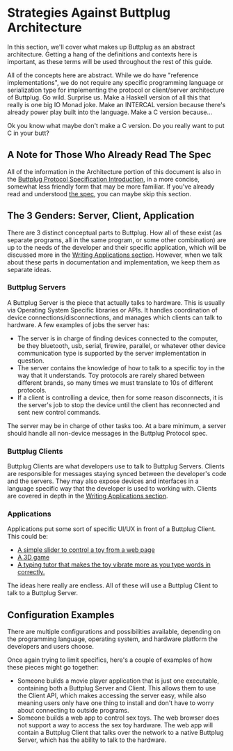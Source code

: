 # Strategies Against Buttplug Architecture

In this section, we'll cover what makes up Buttplug as an abstract architecture. Getting a hang of the definitions and contexts here is important, as these terms will be used throughout the rest of this guide.

All of the concepts here are abstract. While we do have "reference implementations", we do not require any specific programming language or serialization type for implementing the protocol or client/server architecture of Buttplug. Go wild. Surprise us. Make a Haskell version of all this that really is one big IO Monad joke. Make an INTERCAL version because there's already power play built into the language. Make a C version because&#x2026;

Ok you know what maybe don't make a C version. Do you really want to put C in your butt?

## A Note for Those Who Already Read The Spec

All of the information in the Architecture portion of this document is also in the [Buttplug Protocol Specification Introduction](https://buttplug-spec.docs.buttplug.io), in a more concise, somewhat less friendly form that may be more familiar. If you've already read and understood [the spec](https://buttplug-spec.docs.buttplug.io), you can maybe skip this section.

## The 3 Genders: Server, Client, Application

There are 3 distinct conceptual parts to Buttplug. How all of these exist (as separate programs, all in the same program, or some other combination) are up to the needs of the developer and their specific application, which will be discussed more in the [Writing Applications section](writing-buttplug-applications.md). However, when we talk about these parts in documentation and implementation, we keep them as separate ideas.

### Buttplug Servers

A Buttplug Server is the piece that actually talks to hardware. This is usually via Operating System Specific libraries or APIs. It handles coordination of device connections/disconnections, and manages which clients can talk to hardware. A few examples of jobs the server has:

-   The server is in charge of finding devices connected to the computer, be they bluetooth, usb, serial, firewire, parallel, or whatever other device communication type is supported by the server implementation in question.
-   The server contains the knowledge of how to talk to a specific toy in the way that it understands. Toy protocols are rarely shared between different brands, so many times we must translate to 10s of different protocols.
-   If a client is controlling a device, then for some reason disconnects, it is the server's job to stop the device until the client has reconnected and sent new control commands.

The server may be in charge of other tasks too. At a bare minimum, a server should handle all non-device messages in the Buttplug Protocol spec.

### Buttplug Clients

Buttplug Clients are what developers use to talk to Buttplug Servers. Clients are responsible for messages staying synced between the developer's code and the servers. They may also expose devices and interfaces in a language specific way that the developer is used to working with. Clients are covered in depth in the [Writing Applications section](writing-buttplug-applications.md).

### Applications

Applications put some sort of specific UI/UX in front of a Buttplug Client. This could be:

-   [A simple slider to control a toy from a web page](https://playground.buttplug.world)
-   [A 3D game](https://www.youtube.com/watch?v=rAYdo1vDNak)
-   [A typing tutor that makes the toy vibrate more as you type words in correctly.](https://curiousjp.itch.io/caveman-bios-teaches-erotic-typing)

The ideas here really are endless. All of these will use a Buttplug Client to talk to a Buttplug Server.

## Configuration Examples

There are multiple configurations and possibilities available, depending on the programming language, operating system, and hardware platform the developers and users choose.

Once again trying to limit specifics, here's a couple of examples of how these pieces might go together:

-   Someone builds a movie player application that is just one executable, containing both a Buttplug Server and Client. This allows them to use the Client API, which makes accessing the server easy, while also meaning users only have one thing to install and don't have to worry about connecting to outside programs.
-   Someone builds a web app to control sex toys. The web browser does not support a way to access the sex toy hardware. The web app will contain a Buttplug Client that talks over the network to a native Buttplug Server, which has the ability to talk to the hardware.
